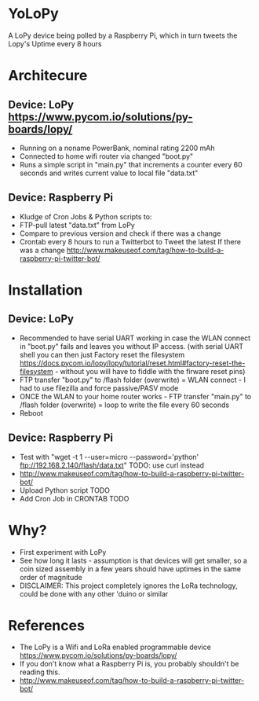 # YoLoPy
A LoPy device being polled by a Raspberry Pi, which in turn tweets the Lopy's Uptime every 8 hours

# Architecure
## Device: LoPy https://www.pycom.io/solutions/py-boards/lopy/
- Running on a noname PowerBank, nominal rating 2200 mAh
- Connected to home wifi router via changed "boot.py"
- Runs a simple script in "main.py" that increments a counter every 60 seconds and writes current value to local file "data.txt"

## Device: Raspberry Pi
- Kludge of Cron Jobs & Python scripts to: 
- FTP-pull latest "data.txt" from LoPy
- Compare to previous version and check if there was a change
- Crontab every 8 hours to run a Twitterbot to Tweet the latest If there was a change http://www.makeuseof.com/tag/how-to-build-a-raspberry-pi-twitter-bot/

# Installation
## Device: LoPy 
- Recommended to have serial UART working in case the WLAN connect in "boot.py" fails and leaves you without IP access.
(with serial UART shell you can then just Factory reset the filesystem https://docs.pycom.io/lopy/lopy/tutorial/reset.html#factory-reset-the-filesystem - without you will have to fiddle with the firware reset pins)
- FTP transfer "boot.py" to /flash folder (overwrite) = WLAN connect - I had to use filezilla and force passive/PASV mode
- ONCE the WLAN to your home router works - FTP transfer "main.py" to /flash folder (overwrite) = loop to write the file every 60 seconds
- Reboot

## Device: Raspberry Pi
- Test with "wget -t 1 --user=micro --password='python' ftp://192.168.2.140/flash/data.txt" TODO: use  curl instead
- http://www.makeuseof.com/tag/how-to-build-a-raspberry-pi-twitter-bot/
- Upload Python script TODO
- Add Cron Job in CRONTAB TODO

# Why?
- First experiment with LoPy
- See how long it lasts - assumption is that devices will get smaller, so a coin sized assembly in a few years should have uptimes in the same order of magnitude
- DISCLAIMER: This project completely ignores the LoRa technology, could be done with any other 'duino or similar

# References
- The LoPy is a Wifi and LoRa enabled programmable device https://www.pycom.io/solutions/py-boards/lopy/
- If you don't know what a Raspberry Pi is, you probably shouldn't be reading this.
- http://www.makeuseof.com/tag/how-to-build-a-raspberry-pi-twitter-bot/
